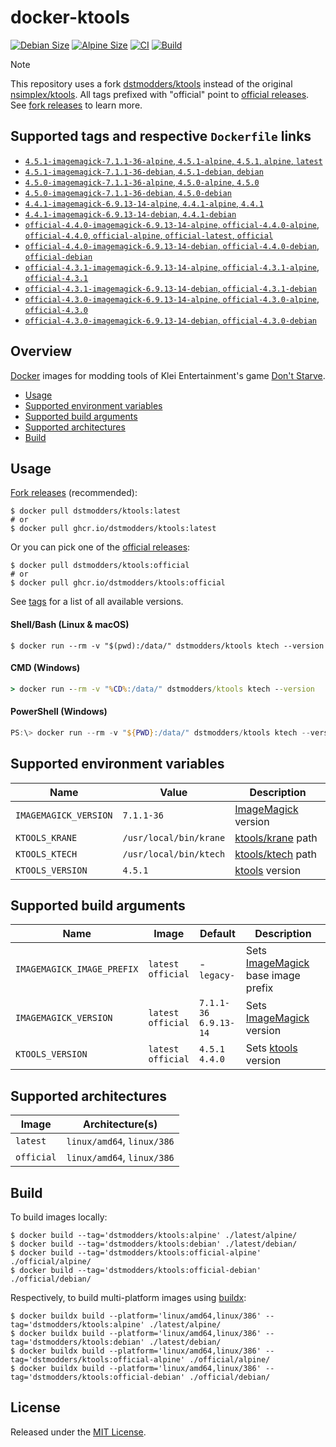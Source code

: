 # docker-ktools

[![Debian Size]](https://hub.docker.com/r/dstmodders/ktools)
[![Alpine Size]](https://hub.docker.com/r/dstmodders/ktools)
[![CI]](https://github.com/dstmodders/docker-ktools/actions/workflows/ci.yml)
[![Build]](https://github.com/dstmodders/docker-ktools/actions/workflows/build.yml)

> [!NOTE]
> This repository uses a fork [dstmodders/ktools] instead of the original
> [nsimplex/ktools]. All tags prefixed with "official" point to
> [official releases]. See [fork releases] to learn more.

## Supported tags and respective `Dockerfile` links

- [`4.5.1-imagemagick-7.1.1-36-alpine`, `4.5.1-alpine`, `4.5.1`, `alpine`, `latest`](https://github.com/dstmodders/docker-ktools/blob/62f4f9a0ac97e7c6854694f2b51ac38b59f260bd/latest/alpine/Dockerfile)
- [`4.5.1-imagemagick-7.1.1-36-debian`, `4.5.1-debian`, `debian`](https://github.com/dstmodders/docker-ktools/blob/62f4f9a0ac97e7c6854694f2b51ac38b59f260bd/latest/debian/Dockerfile)
- [`4.5.0-imagemagick-7.1.1-36-alpine`, `4.5.0-alpine`, `4.5.0`](https://github.com/dstmodders/docker-ktools/blob/62f4f9a0ac97e7c6854694f2b51ac38b59f260bd/latest/alpine/Dockerfile)
- [`4.5.0-imagemagick-7.1.1-36-debian`, `4.5.0-debian`](https://github.com/dstmodders/docker-ktools/blob/62f4f9a0ac97e7c6854694f2b51ac38b59f260bd/latest/debian/Dockerfile)
- [`4.4.1-imagemagick-6.9.13-14-alpine`, `4.4.1-alpine`, `4.4.1`](https://github.com/dstmodders/docker-ktools/blob/62f4f9a0ac97e7c6854694f2b51ac38b59f260bd/latest/alpine/Dockerfile)
- [`4.4.1-imagemagick-6.9.13-14-debian`, `4.4.1-debian`](https://github.com/dstmodders/docker-ktools/blob/62f4f9a0ac97e7c6854694f2b51ac38b59f260bd/latest/debian/Dockerfile)
- [`official-4.4.0-imagemagick-6.9.13-14-alpine`, `official-4.4.0-alpine`, `official-4.4.0`, `official-alpine`, `official-latest`, `official`](https://github.com/dstmodders/docker-ktools/blob/62f4f9a0ac97e7c6854694f2b51ac38b59f260bd/official/alpine/Dockerfile)
- [`official-4.4.0-imagemagick-6.9.13-14-debian`, `official-4.4.0-debian`, `official-debian`](https://github.com/dstmodders/docker-ktools/blob/62f4f9a0ac97e7c6854694f2b51ac38b59f260bd/official/debian/Dockerfile)
- [`official-4.3.1-imagemagick-6.9.13-14-alpine`, `official-4.3.1-alpine`, `official-4.3.1`](https://github.com/dstmodders/docker-ktools/blob/62f4f9a0ac97e7c6854694f2b51ac38b59f260bd/official/alpine/Dockerfile)
- [`official-4.3.1-imagemagick-6.9.13-14-debian`, `official-4.3.1-debian`](https://github.com/dstmodders/docker-ktools/blob/62f4f9a0ac97e7c6854694f2b51ac38b59f260bd/official/debian/Dockerfile)
- [`official-4.3.0-imagemagick-6.9.13-14-alpine`, `official-4.3.0-alpine`, `official-4.3.0`](https://github.com/dstmodders/docker-ktools/blob/62f4f9a0ac97e7c6854694f2b51ac38b59f260bd/official/alpine/Dockerfile)
- [`official-4.3.0-imagemagick-6.9.13-14-debian`, `official-4.3.0-debian`](https://github.com/dstmodders/docker-ktools/blob/62f4f9a0ac97e7c6854694f2b51ac38b59f260bd/official/debian/Dockerfile)

## Overview

[Docker] images for modding tools of Klei Entertainment's game [Don't Starve].

- [Usage](#usage)
- [Supported environment variables](#supported-environment-variables)
- [Supported build arguments](#supported-build-arguments)
- [Supported architectures](#supported-architectures)
- [Build](#build)

## Usage

[Fork releases] (recommended):

```shell
$ docker pull dstmodders/ktools:latest
# or
$ docker pull ghcr.io/dstmodders/ktools:latest
```

Or you can pick one of the [official releases]:

```shell
$ docker pull dstmodders/ktools:official
# or
$ docker pull ghcr.io/dstmodders/ktools:official
```

See [tags] for a list of all available versions.

#### Shell/Bash (Linux & macOS)

```shell
$ docker run --rm -v "$(pwd):/data/" dstmodders/ktools ktech --version
```

#### CMD (Windows)

```cmd
> docker run --rm -v "%CD%:/data/" dstmodders/ktools ktech --version
```

#### PowerShell (Windows)

```powershell
PS:\> docker run --rm -v "${PWD}:/data/" dstmodders/ktools ktech --version
```

## Supported environment variables

| Name                  | Value                  | Description           |
| --------------------- | ---------------------- | --------------------- |
| `IMAGEMAGICK_VERSION` | `7.1.1-36`             | [ImageMagick] version |
| `KTOOLS_KRANE`        | `/usr/local/bin/krane` | [ktools/krane] path   |
| `KTOOLS_KTECH`        | `/usr/local/bin/ktech` | [ktools/ktech] path   |
| `KTOOLS_VERSION`      | `4.5.1`                | [ktools] version      |

## Supported build arguments

| Name                       | Image                    | Default                     | Description                          |
| -------------------------- | ------------------------ | --------------------------- | ------------------------------------ |
| `IMAGEMAGICK_IMAGE_PREFIX` | `latest`<br />`official` | -<br />`legacy-`            | Sets [ImageMagick] base image prefix |
| `IMAGEMAGICK_VERSION`      | `latest`<br />`official` | `7.1.1-36`<br />`6.9.13-14` | Sets [ImageMagick] version           |
| `KTOOLS_VERSION`           | `latest`<br />`official` | `4.5.1`<br />`4.4.0`        | Sets [ktools] version                |

## Supported architectures

| Image      | Architecture(s)            |
| ---------- | -------------------------- |
| `latest`   | `linux/amd64`, `linux/386` |
| `official` | `linux/amd64`, `linux/386` |

## Build

To build images locally:

```shell
$ docker build --tag='dstmodders/ktools:alpine' ./latest/alpine/
$ docker build --tag='dstmodders/ktools:debian' ./latest/debian/
$ docker build --tag='dstmodders/ktools:official-alpine' ./official/alpine/
$ docker build --tag='dstmodders/ktools:official-debian' ./official/debian/
```

Respectively, to build multi-platform images using [buildx]:

```shell
$ docker buildx build --platform='linux/amd64,linux/386' --tag='dstmodders/ktools:alpine' ./latest/alpine/
$ docker buildx build --platform='linux/amd64,linux/386' --tag='dstmodders/ktools:debian' ./latest/debian/
$ docker buildx build --platform='linux/amd64,linux/386' --tag='dstmodders/ktools:official-alpine' ./official/alpine/
$ docker buildx build --platform='linux/amd64,linux/386' --tag='dstmodders/ktools:official-debian' ./official/debian/
```

## License

Released under the [MIT License](https://opensource.org/licenses/MIT).

[alpine size]: https://img.shields.io/docker/image-size/dstmodders/ktools/alpine?label=alpine%20size&logo=docker
[build]: https://img.shields.io/github/actions/workflow/status/dstmodders/docker-ktools/build.yml?branch=main&label=build&logo=github
[buildx]: https://github.com/docker/buildx
[ci]: https://img.shields.io/github/actions/workflow/status/dstmodders/docker-ktools/ci.yml?branch=main&label=ci&logo=github
[debian size]: https://img.shields.io/docker/image-size/dstmodders/ktools/debian?label=debian%20size&logo=docker
[docker]: https://www.docker.com/
[don't starve]: https://www.klei.com/games/dont-starve
[dstmodders/ktools]: https://github.com/dstmodders/ktools
[fork releases]: https://github.com/dstmodders/ktools/releases
[imagemagick]: https://imagemagick.org/index.php
[ktools/krane]: https://github.com/dstmodders/ktools?tab=readme-ov-file#krane
[ktools/ktech]: https://github.com/dstmodders/ktools?tab=readme-ov-file#ktech
[ktools]: https://github.com/dstmodders/ktools
[nsimplex/ktools]: https://github.com/nsimplex/ktools
[official releases]: https://github.com/nsimplex/ktools/releases
[tags]: https://hub.docker.com/r/dstmodders/ktools/tags
